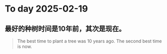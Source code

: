 
# To day 2025-02-19


## 最好的种树时间是10年前，其次是现在。
> The best time to plant a tree was 10 years ago. The second best time is now.

    